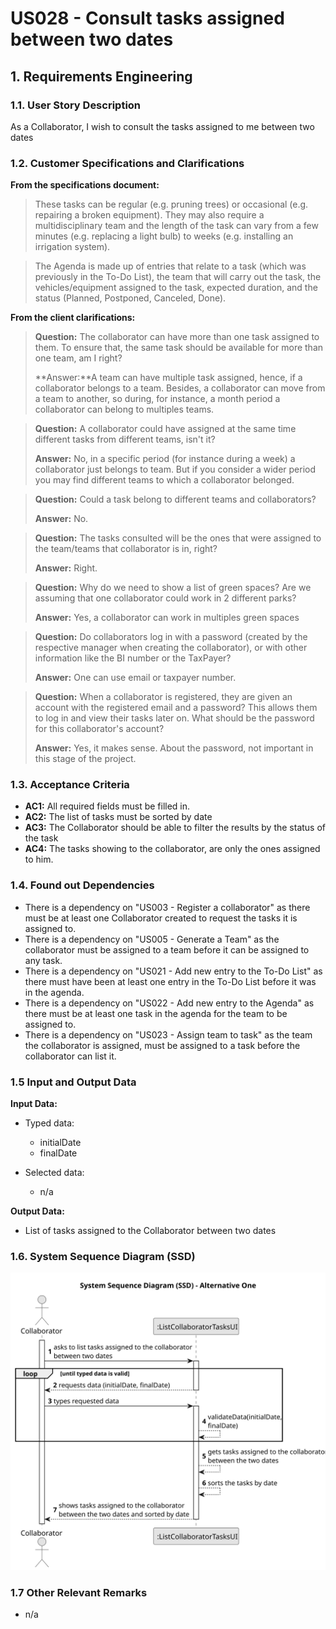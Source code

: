 # US028 - Consult tasks assigned between two dates

## 1. Requirements Engineering

### 1.1. User Story Description

As a Collaborator, I wish to consult the tasks assigned to me between two dates

### 1.2. Customer Specifications and Clarifications 

**From the specifications document:**

> These tasks can be regular (e.g. pruning trees) or occasional (e.g. repairing a broken
equipment). They may also require a multidisciplinary team and the length
of the task can vary from a few minutes (e.g. replacing a light bulb) to weeks
(e.g. installing an irrigation system).

> The Agenda is made up of entries that relate to a task (which was previously in the To-Do List),
the team that will carry out the task, the vehicles/equipment assigned to
the task, expected duration, and the status (Planned, Postponed, Canceled,
Done).


**From the client clarifications:**

> **Question:** The collaborator can have more than one task assigned to them. To ensure that, the same task should be available for more than one team, am I right?
>
> **Answer:**A team can have multiple task assigned, hence, if a collaborator belongs to a team.
Besides, a collaborator can move from a team to another, so during, for instance, a month period a collaborator can belong to multiples teams.

> **Question:**  A collaborator could have assigned at the same time different tasks from different teams, isn't it?
>
> **Answer:** No, in a specific period (for instance during a week) a collaborator just belongs to team. But if you consider a wider period you may find different teams to which a collaborator belonged.

> **Question:** Could a task belong to different teams and collaborators?
>
> **Answer:** No.

> **Question:** The tasks consulted will be the ones that were assigned to the team/teams that collaborator is in, right?
>
> **Answer:** Right.

> **Question:** Why do we need to show a list of green spaces? Are we assuming that one collaborator could work in 2 different parks?
> 
> **Answer:** Yes, a collaborator can work in multiples green spaces

> **Question:** Do collaborators log in with a password (created by the respective manager when creating the collaborator), or with other information like the BI number or the TaxPayer?
>
> **Answer:** One can use email or taxpayer number.

> **Question:** When a collaborator is registered, they are given an account with the registered email and a password? This allows them to log in and view their tasks later on. What should be the password for this collaborator's account?
>
> **Answer:** Yes, it makes sense. About the password, not important in this stage of the project.

### 1.3. Acceptance Criteria

* **AC1:** All required fields must be filled in.
* **AC2:** The list of tasks must be sorted by date
* **AC3:** The Collaborator should be able to filter the results by the status of the task
* **AC4:** The tasks showing to the collaborator, are only the ones assigned to him.

### 1.4. Found out Dependencies

* There is a dependency on "US003 - Register a collaborator" as there must be at least one Collaborator created to request the tasks it is assigned to.
* There is a dependency on "US005 - Generate a Team" as the collaborator must be assigned to a team before it can be assigned to any task.
* There is a dependency on "US021 - Add new entry to the To-Do List" as there must have been at least one entry in the To-Do List before it was in the agenda.
* There is a dependency on "US022 - Add new entry to the Agenda" as there must be at least one task in the agenda for the team to be assigned to.
* There is a dependency on "US023 - Assign team to task" as the team the collaborator is assigned, must be assigned to a task before the collaborator can list it.

### 1.5 Input and Output Data

**Input Data:**

* Typed data:
    * initialDate
    * finalDate
	
* Selected data:
    * n/a

**Output Data:**

* List of tasks assigned to the Collaborator between two dates

### 1.6. System Sequence Diagram (SSD)

![System Sequence Diagram](svg/us028-system-sequence-diagram.svg)

### 1.7 Other Relevant Remarks

* n/a